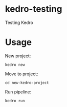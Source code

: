 # kedro-testing

Testing Kedro 

# Usage

New project:

```
kedro new
```

Move to project:

```
cd new-kedro-project
```

Run pipeline:

```
kedro run
```